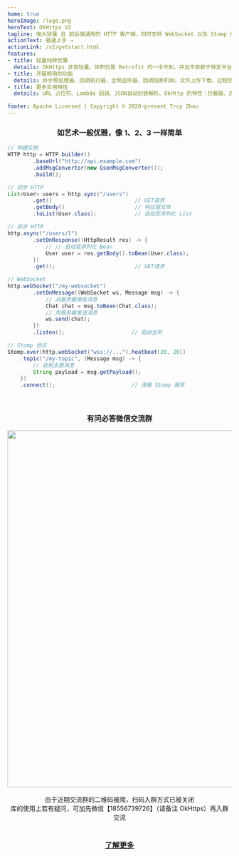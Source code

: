 ```yaml
---
home: true
heroImage: /logo.png
heroText: OkHttps V2
tagline: 强大轻量 且 前后端通用的 HTTP 客户端，同时支持 WebSocket 以及 Stomp 协议
actionText: 极速上手 →
actionLink: /v2/getstart.html
features:
- title: 轻量纯粹优雅
  details: OkHttps 非常轻量，体积仅是 Retrofit 的一半不到，并且不依赖于特定平台，API 语义简洁舒适。
- title: 开箱即用的功能
  details: 异步预处理器、回调执行器、全局监听器、回调阻断机制、文件上传下载、过程控制、进度监听。
- title: 更多实用特性
  details: URL 占位符、Lambda 回调、JSON自动封装解析、OkHttp 的特性：拦截器、连接池、CookieJar 等。

footer: Apache Licensed | Copyright © 2020-present Troy Zhou
---
```


### <center> 如艺术一般优雅，像 1、2、3 一样简单 </center>

```java
// 构建实例
HTTP http = HTTP.builder()
        .baseUrl("http://api.example.com")
        .addMsgConvertor(new GsonMsgConvertor());
        .build();

// 同步 HTTP
List<User> users = http.sync("/users") 
        .get()                          // GET请求
        .getBody()                      // 响应报文体
        .toList(User.class);            // 自动反序列化 List 

// 异步 HTTP
http.async("/users/1")
        .setOnResponse((HttpResult res) -> {
            // // 自动反序列化 Bean 
            User user = res.getBody().toBean(User.class);
        })
        .get();                         // GET请求

// WebSocket
http.webSocket("/my-websocket") 
        .setOnMessage((WebSocket ws, Message msg) -> {
            // 从服务器接收消息
            Chat chat = msg.toBean(Chat.class);
            // 向服务器发送消息
            ws.send(chat); 
        })
        .listen();                     // 启动监听

// Stomp 协议
Stomp.over(http.webSocket("wss://...").heatbeat(20, 20))
    .topic("/my-topic", (Message msg) -> {
        // 收到主题消息
        String payload = msg.getPayload();
    })
    .connect();                        // 连接 Stomp 服务
```

<br/>

### <center> 有问必答微信交流群 </center>

<center> <img src="/wx_discuss.png" width = "800" /> </center>

<br/>

<center> 
由于近期交流群的二维码被爬，扫码入群方式已被关闭
<br/>
库的使用上若有疑问，可加先微信【18556739726】（请备注 OkHttps）再入群交流
</center>

<br/>

### [<center> 了解更多 </center>](/v2/)

<br/>